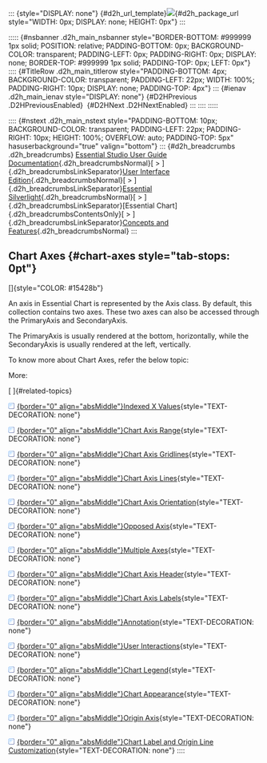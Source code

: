 ::: {style="DISPLAY: none"}
[](ms-xhelp:///?Id=d2h_url_template){#d2h_url_template}![](!package_url!){#d2h_package_url style="WIDTH: 0px; DISPLAY: none; HEIGHT: 0px"}
:::

::::: {#nsbanner .d2h_main_nsbanner style="BORDER-BOTTOM: #999999 1px solid; POSITION: relative; PADDING-BOTTOM: 0px; BACKGROUND-COLOR: transparent; PADDING-LEFT: 0px; PADDING-RIGHT: 0px; DISPLAY: none; BORDER-TOP: #999999 1px solid; PADDING-TOP: 0px; LEFT: 0px"}
:::: {#TitleRow .d2h_main_titlerow style="PADDING-BOTTOM: 4px; BACKGROUND-COLOR: transparent; PADDING-LEFT: 22px; WIDTH: 100%; PADDING-RIGHT: 10px; DISPLAY: none; PADDING-TOP: 4px"}
::: {#ienav .d2h_main_ienav style="DISPLAY: none"}
[](ms-xhelp:///?Id=2a4b9560-8cb9-4694-a0e4-653aceff6476){#D2HPrevious .D2HPreviousEnabled}  [](ms-xhelp:///?Id=410927c0-d899-412b-b5ab-2e4352070227){#D2HNext .D2HNextEnabled}
:::
::::
:::::

:::: {#nstext .d2h_main_nstext style="PADDING-BOTTOM: 10px; BACKGROUND-COLOR: transparent; PADDING-LEFT: 22px; PADDING-RIGHT: 10px; HEIGHT: 100%; OVERFLOW: auto; PADDING-TOP: 5px" hasuserbackground="true" valign="bottom"}
::: {#d2h_breadcrumbs .d2h_breadcrumbs}
[Essential Studio User Guide Documentation](ms-xhelp:///?Id=12457748-09e3-4d74-a240-8e049cedf030){.d2h_breadcrumbsNormal}[ \> ]{.d2h_breadcrumbsLinkSeparator}[User Interface Edition](ms-xhelp:///?Id=c29296b7-531c-413b-a0ec-488ca1f7f669){.d2h_breadcrumbsNormal}[ \> ]{.d2h_breadcrumbsLinkSeparator}[Essential Silverlight](ms-xhelp:///?Id=66221bd1-ba2e-43c2-94a7-618f50e01d24){.d2h_breadcrumbsNormal}[ \> ]{.d2h_breadcrumbsLinkSeparator}[Essential Chart]{.d2h_breadcrumbsContentsOnly}[ \> ]{.d2h_breadcrumbsLinkSeparator}[Concepts and Features](ms-xhelp:///?Id=0f820843-9cdd-4436-8cae-3dc5a65fd5cd){.d2h_breadcrumbsNormal}
:::

## Chart Axes {#chart-axes style="tab-stops: 0pt"}

[]{style="COLOR: #15428b"} 

An axis in Essential Chart is represented by the Axis class. By default, this collection contains two axes. These two axes can also be accessed through the PrimaryAxis and SecondaryAxis.

The PrimaryAxis is usually rendered at the bottom, horizontally, while the SecondaryAxis is usually rendered at the left, vertically.

To know more about Chart Axes, refer the below topic:

More:

[ ]{#related-topics}

[![](button.gif){border="0" align="absMiddle"}Indexed X Values](ms-xhelp:///?Id=410927c0-d899-412b-b5ab-2e4352070227){style="TEXT-DECORATION: none"}

[![](button.gif){border="0" align="absMiddle"}Chart Axis Range](ms-xhelp:///?Id=49172b8d-b1f0-44d9-940e-6d0dead4ecd0){style="TEXT-DECORATION: none"}

[![](button.gif){border="0" align="absMiddle"}Chart Axis Gridlines](ms-xhelp:///?Id=29fbe0c9-d31b-4165-8990-55e8249ab1e8){style="TEXT-DECORATION: none"}

[![](button.gif){border="0" align="absMiddle"}Chart Axis Lines](ms-xhelp:///?Id=efd6516c-aeb6-4064-b939-5a71c996f995){style="TEXT-DECORATION: none"}

[![](button.gif){border="0" align="absMiddle"}Chart Axis Orientation](ms-xhelp:///?Id=52f8f67e-c9a0-45fc-b141-2e6c003bdc70){style="TEXT-DECORATION: none"}

[![](button.gif){border="0" align="absMiddle"}Opposed Axis](ms-xhelp:///?Id=e848f2f3-c8e5-45ed-b0c8-6321d098d88c){style="TEXT-DECORATION: none"}

[![](button.gif){border="0" align="absMiddle"}Multiple Axes](ms-xhelp:///?Id=1d880941-45a4-41d1-a713-39b42038e9d5){style="TEXT-DECORATION: none"}

[![](button.gif){border="0" align="absMiddle"}Chart Axis Header](ms-xhelp:///?Id=9dde3347-e0ee-4b9d-892f-b5d3377a816b){style="TEXT-DECORATION: none"}

[![](button.gif){border="0" align="absMiddle"}Chart Axis Labels](ms-xhelp:///?Id=66231c9d-ebf2-4591-962b-88218d47ece1){style="TEXT-DECORATION: none"}

[![](button.gif){border="0" align="absMiddle"}Annotation](ms-xhelp:///?Id=2ee535c5-fe08-4522-92a3-495a87e768a5){style="TEXT-DECORATION: none"}

[![](button.gif){border="0" align="absMiddle"}User Interactions](ms-xhelp:///?Id=05a513a6-2eaf-4089-909f-d80d23206eeb){style="TEXT-DECORATION: none"}

[![](button.gif){border="0" align="absMiddle"}Chart Legend](ms-xhelp:///?Id=48b7c743-cfa9-47de-b53b-d2f97fc5a2df){style="TEXT-DECORATION: none"}

[![](button.gif){border="0" align="absMiddle"}Chart Appearance](ms-xhelp:///?Id=7aff54b4-864f-447c-9c3f-ca1fd5a5c902){style="TEXT-DECORATION: none"}

[![](button.gif){border="0" align="absMiddle"}Origin Axis](ms-xhelp:///?Id=8bd5a597-c853-4798-a46f-ed5b65521fb1){style="TEXT-DECORATION: none"}

[![](button.gif){border="0" align="absMiddle"}Chart Label and Origin Line Customization](ms-xhelp:///?Id=c52ec100-2d50-4c67-bba2-96fbd8084784){style="TEXT-DECORATION: none"}
::::
